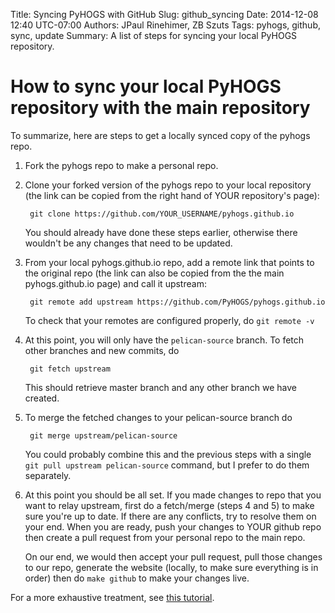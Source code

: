 Title: Syncing PyHOGS with GitHub
Slug: github_syncing
Date: 2014-12-08 12:40 UTC-07:00
Authors: JPaul Rinehimer, ZB Szuts
Tags: pyhogs, github, sync, update
Summary: A list of steps for syncing your local PyHOGS repository.

# How to sync your local PyHOGS repository with the main repository

To summarize, here are steps to get a locally synced copy of the pyhogs repo.

1. Fork the pyhogs repo to make a personal repo.

2. Clone your forked version of the pyhogs repo to your local repository (the link can be copied from the right hand of YOUR repository's page):

        git clone https://github.com/YOUR_USERNAME/pyhogs.github.io

    You should already have done these steps earlier, otherwise there wouldn't be any changes that need to be updated.

3. From your local pyhogs.github.io repo, add a remote link that points to the original repo (the link can also be copied from the the main pyhogs.github.io page) and call it upstream:

        git remote add upstream https://github.com/PyHOGS/pyhogs.github.io

    To check that your remotes are configured properly, do `git remote -v`

4. At this point, you will only have the `pelican-source` branch. To fetch other branches and new commits, do

        git fetch upstream

    This should retrieve master branch and any other branch we have created.

5. To merge the fetched changes to your pelican-source branch do

        git merge upstream/pelican-source

    You could probably combine this and the previous steps with a single `git pull upstream pelican-source` command, but I prefer to do them separately.

6. At this point you should be all set. If you made changes to repo that you want to relay upstream, first do a fetch/merge (steps 4 and 5) to make sure you're up to date. If there are any conflicts, try to resolve them on your end. When you are ready, push your changes to YOUR github repo then create a pull request from your personal repo to the main repo.

    On our end, we would then accept your pull request, pull those changes to our repo, generate the website (locally, to make sure everything is in order) then do `make github` to make your changes live.


For a more exhaustive treatment, see [this tutorial](http://pyhogs.github.io/pyhogs_github.html).

